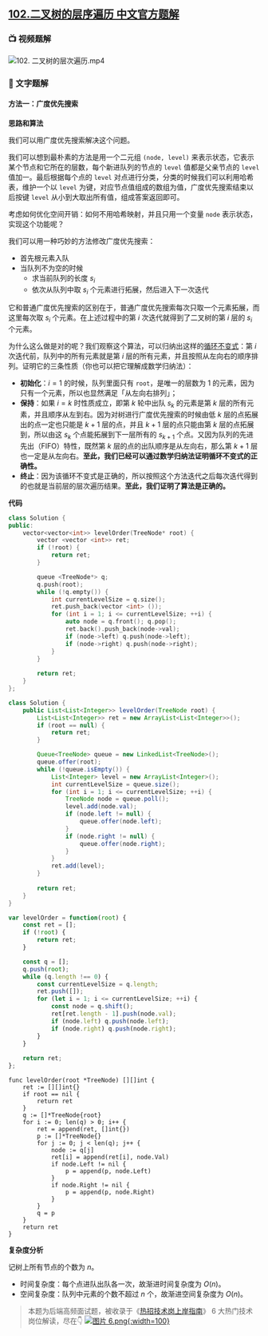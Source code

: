 ## [102.二叉树的层序遍历 中文官方题解](https://leetcode.cn/problems/binary-tree-level-order-traversal/solutions/100000/er-cha-shu-de-ceng-xu-bian-li-by-leetcode-solution)
### 📺 视频题解  
![102. 二叉树的层次遍历.mp4](cd73eb42-8095-48a4-a1e2-d900642c6360)

### 📖 文字题解

#### 方法一：广度优先搜索

**思路和算法**

我们可以用广度优先搜索解决这个问题。

我们可以想到最朴素的方法是用一个二元组 `(node, level)` 来表示状态，它表示某个节点和它所在的层数，每个新进队列的节点的 `level` 值都是父亲节点的 `level` 值加一。最后根据每个点的 `level` 对点进行分类，分类的时候我们可以利用哈希表，维护一个以 `level` 为键，对应节点值组成的数组为值，广度优先搜索结束以后按键 `level` 从小到大取出所有值，组成答案返回即可。

考虑如何优化空间开销：如何不用哈希映射，并且只用一个变量 `node` 表示状态，实现这个功能呢？

我们可以用一种巧妙的方法修改广度优先搜索：

+ 首先根元素入队
+ 当队列不为空的时候
    + 求当前队列的长度 $s_i$
    + 依次从队列中取 $s_i$ 个元素进行拓展，然后进入下一次迭代

它和普通广度优先搜索的区别在于，普通广度优先搜索每次只取一个元素拓展，而这里每次取 $s_i$ 个元素。在上述过程中的第 $i$ 次迭代就得到了二叉树的第 $i$ 层的 $s_i$ 个元素。

为什么这么做是对的呢？我们观察这个算法，可以归纳出这样的[循环不变式](https://baike.baidu.com/item/循环不变式)：第 $i$ 次迭代前，队列中的所有元素就是第 $i$ 层的所有元素，并且按照从左向右的顺序排列。证明它的三条性质（你也可以把它理解成数学归纳法）：

+ **初始化**：$i = 1$ 的时候，队列里面只有 `root`，是唯一的层数为 $1$ 的元素，因为只有一个元素，所以也显然满足「从左向右排列」；
+ **保持**：如果 $i = k$ 时性质成立，即第 $k$ 轮中出队 $s_k$ 的元素是第 $k$ 层的所有元素，并且顺序从左到右。因为对树进行广度优先搜索的时候由低 $k$ 层的点拓展出的点一定也只能是 $k + 1$ 层的点，并且 $k + 1$ 层的点只能由第 $k$ 层的点拓展到，所以由这 $s_k$ 个点能拓展到下一层所有的 $s_{k+1}$ 个点。又因为队列的先进先出（FIFO）特性，既然第 $k$ 层的点的出队顺序是从左向右，那么第 $k + 1$ 层也一定是从左向右。**至此，我们已经可以通过数学归纳法证明循环不变式的正确性。**
+ **终止**：因为该循环不变式是正确的，所以按照这个方法迭代之后每次迭代得到的也就是当前层的层次遍历结果。**至此，我们证明了算法是正确的。**

**代码**

```cpp [sol1-C++]
class Solution {
public:
    vector<vector<int>> levelOrder(TreeNode* root) {
        vector <vector <int>> ret;
        if (!root) {
            return ret;
        }

        queue <TreeNode*> q;
        q.push(root);
        while (!q.empty()) {
            int currentLevelSize = q.size();
            ret.push_back(vector <int> ());
            for (int i = 1; i <= currentLevelSize; ++i) {
                auto node = q.front(); q.pop();
                ret.back().push_back(node->val);
                if (node->left) q.push(node->left);
                if (node->right) q.push(node->right);
            }
        }
        
        return ret;
    }
};
```

```Java [sol1-Java]
class Solution {
    public List<List<Integer>> levelOrder(TreeNode root) {
        List<List<Integer>> ret = new ArrayList<List<Integer>>();
        if (root == null) {
            return ret;
        }

        Queue<TreeNode> queue = new LinkedList<TreeNode>();
        queue.offer(root);
        while (!queue.isEmpty()) {
            List<Integer> level = new ArrayList<Integer>();
            int currentLevelSize = queue.size();
            for (int i = 1; i <= currentLevelSize; ++i) {
                TreeNode node = queue.poll();
                level.add(node.val);
                if (node.left != null) {
                    queue.offer(node.left);
                }
                if (node.right != null) {
                    queue.offer(node.right);
                }
            }
            ret.add(level);
        }
        
        return ret;
    }
}
```

```JavaScript [sol1-JavaScript]
var levelOrder = function(root) {
    const ret = [];
    if (!root) {
        return ret;
    }

    const q = [];
    q.push(root);
    while (q.length !== 0) {
        const currentLevelSize = q.length;
        ret.push([]);
        for (let i = 1; i <= currentLevelSize; ++i) {
            const node = q.shift();
            ret[ret.length - 1].push(node.val);
            if (node.left) q.push(node.left);
            if (node.right) q.push(node.right);
        }
    }
        
    return ret;
};
```

```golang [sol1-Golang]
func levelOrder(root *TreeNode) [][]int {
    ret := [][]int{}
    if root == nil {
        return ret
    }
    q := []*TreeNode{root}
    for i := 0; len(q) > 0; i++ {
        ret = append(ret, []int{})
        p := []*TreeNode{}
        for j := 0; j < len(q); j++ {
            node := q[j]
            ret[i] = append(ret[i], node.Val)
            if node.Left != nil {
                p = append(p, node.Left)
            }
            if node.Right != nil {
                p = append(p, node.Right)
            }
        }
        q = p
    }
    return ret
}
```

**复杂度分析**

记树上所有节点的个数为 $n$。

+ 时间复杂度：每个点进队出队各一次，故渐进时间复杂度为 $O(n)$。
+ 空间复杂度：队列中元素的个数不超过 $n$ 个，故渐进空间复杂度为 $O(n)$。

>本题为后端高频面试题，被收录于《[热招技术岗上岸指南](https://leetcode.cn/leetbook/detail/2021-fall-recruitment/)》
>6 大热门技术岗位解读，尽在👇
[![图片 6.png](https://pic.leetcode.cn/1668506469-aUEqJk-image.png){:width=100}](https://leetcode.cn/leetbook/detail/2021-fall-recruitment/)
